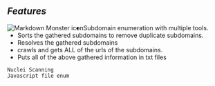 *Features*
-------------------------------------------------------------------


<img src="https://i.ibb.co/3Bjgr4c/image.png"
     alt="Markdown Monster icon"
     style="float: left; margin-centert: 9px;" />
- Subdomain enumeration with multiple tools.
- Sorts the gathered subdomains to remove duplicate subdomains.
- Resolves the gathered subdomains
-  crawls and gets ALL of the urls of the subdomains.
- Puts all of the above gathered information in txt files
``` TODO 
Nuclei Scanning
Javascript file enum 

